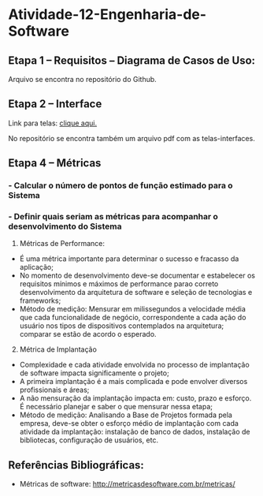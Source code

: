 # Atividade-12-Engenharia-de-Software
## Etapa 1 – Requisitos – Diagrama de Casos de Uso:
  Arquivo se encontra no repositório do Github.

## Etapa 2 – Interface
  Link para telas: [clique aqui.](https://www.figma.com/file/Jchp6dxUAI2Ti2ppExjd65/Eng-Software-Interface?node-id=1%3A20057)
  
  No repositório se encontra também um arquivo pdf com as telas-interfaces.

## Etapa 4 – Métricas
### - Calcular o número de pontos de função estimado para o Sistema
### - Definir quais seriam as métricas para acompanhar o desenvolvimento do Sistema
1. Métricas de Performance:
* É uma métrica importante para determinar o sucesso e fracasso da aplicação;
* No momento de desenvolvimento deve-se documentar e estabelecer os requisitos mínimos e máximos de performance parao correto desenvolvimento da arquitetura de software e seleção de tecnologias e frameworks;
* Método de medição: Mensurar em milissegundos a velocidade média que cada funcionalidade de negócio, correspondente a cada ação do usuário nos tipos de dispositivos contemplados na arquitetura; comparar se estão de acordo o esperado.

2. Métrica de Implantação
* Complexidade e cada atividade envolvida no processo de implantação de software impacta significamente o projeto;
* A primeira implantação é a mais complicada e pode envolver diversos profissionais e áreas;
* A não mensuração da implantação impacta em: custo, prazo e esforço. É necessário planejar e saber o que mensurar nessa etapa;
* Método de medição: Analisando a Base de Projetos formada pela empresa, deve-se obter o esforço médio de implantação com cada atividade da implantação: instalação de banco de dados, instalação de bibliotecas, configuração de usuários, etc.


## Referências Bibliográficas:
* Métricas de software: <http://metricasdesoftware.com.br/metricas/>
